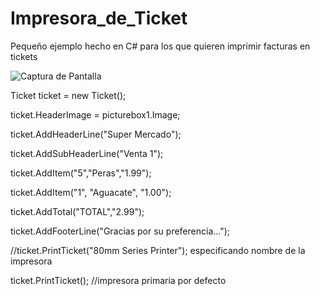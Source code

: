 # Impresora_de_Ticket

Pequeño ejemplo hecho en C# para los que quieren imprimir facturas en tickets

![Captura de Pantalla](https://raw.githubusercontent.com/RicardoValladares/Impresora_de_Ticket/main/ticket.png)


Ticket ticket = new Ticket();

ticket.HeaderImage = picturebox1.Image;

ticket.AddHeaderLine("Super Mercado");

ticket.AddSubHeaderLine("Venta 1");

ticket.AddItem("5","Peras","1.99");

ticket.AddItem("1", "Aguacate", "1.00");

ticket.AddTotal("TOTAL","2.99");

ticket.AddFooterLine("Gracias por su preferencia...");

//ticket.PrintTicket("80mm Series Printer"); especificando nombre de la impresora

ticket.PrintTicket(); //impresora primaria por defecto

